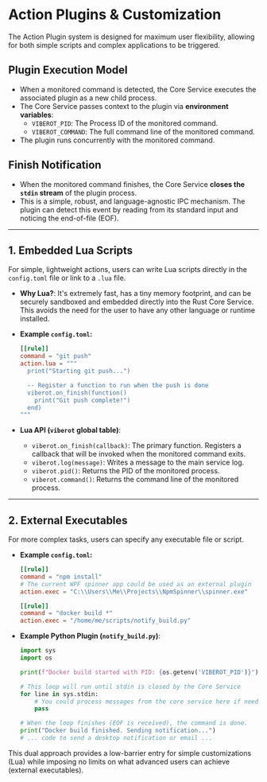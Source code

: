 # Action Plugins & Customization

The Action Plugin system is designed for maximum user flexibility, allowing for both simple scripts and complex applications to be triggered.

## Plugin Execution Model

- When a monitored command is detected, the Core Service executes the associated plugin as a new child process.
- The Core Service passes context to the plugin via **environment variables**:
    - `VIBEROT_PID`: The Process ID of the monitored command.
    - `VIBEROT_COMMAND`: The full command line of the monitored command.
- The plugin runs concurrently with the monitored command.

## Finish Notification

- When the monitored command finishes, the Core Service **closes the `stdin` stream** of the plugin process.
- This is a simple, robust, and language-agnostic IPC mechanism. The plugin can detect this event by reading from its standard input and noticing the end-of-file (EOF).

---

## 1. Embedded Lua Scripts

For simple, lightweight actions, users can write Lua scripts directly in the `config.toml` file or link to a `.lua` file.

- **Why Lua?**: It's extremely fast, has a tiny memory footprint, and can be securely sandboxed and embedded directly into the Rust Core Service. This avoids the need for the user to have any other language or runtime installed.

- **Example `config.toml`:**
  ```toml
  [[rule]]
  command = "git push"
  action.lua = """
    print("Starting git push...")

    -- Register a function to run when the push is done
    viberot.on_finish(function()
      print("Git push complete!")
    end)
  """
  ```

- **Lua API (`viberot` global table)**:
  - `viberot.on_finish(callback)`: The primary function. Registers a callback that will be invoked when the monitored command exits.
  - `viberot.log(message)`: Writes a message to the main service log.
  - `viberot.pid()`: Returns the PID of the monitored process.
  - `viberot.command()`: Returns the command line of the monitored process.

---

## 2. External Executables

For more complex tasks, users can specify any executable file or script.

- **Example `config.toml`:**
  ```toml
  [[rule]]
  command = "npm install"
  # The current WPF spinner app could be used as an external plugin
  action.exec = "C:\\Users\\Me\\Projects\\NpmSpinner\\spinner.exe"

  [[rule]]
  command = "docker build *"
  action.exec = "/home/me/scripts/notify_build.py"
  ```

- **Example Python Plugin (`notify_build.py`)**:
  ```python
  import sys
  import os

  print(f"Docker build started with PID: {os.getenv('VIBEROT_PID')}")

  # This loop will run until stdin is closed by the Core Service
  for line in sys.stdin:
      # You could process messages from the core service here if needed
      pass

  # When the loop finishes (EOF is received), the command is done.
  print("Docker build finished. Sending notification...")
  # ... code to send a desktop notification or email ...
  ```
This dual approach provides a low-barrier entry for simple customizations (Lua) while imposing no limits on what advanced users can achieve (external executables).
